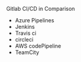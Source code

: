 Gitlab CI/CD in Comparison

+ Azure Pipelines
+ Jenkins
+ Travis ci
+ circleci
+ AWS codePipeline
+ TeamCity
